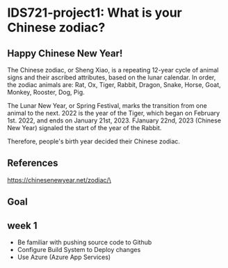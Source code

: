 # IDS721-project1: What is your Chinese zodiac?


## Happy Chinese New Year!
The Chinese zodiac, or Sheng Xiao, is a repeating 12-year cycle of animal signs and their ascribed attributes, based on the lunar calendar. In order, the zodiac animals are: Rat, Ox, Tiger, Rabbit, Dragon, Snake, Horse, Goat, Monkey, Rooster, Dog, Pig.

The Lunar New Year, or Spring Festival, marks the transition from one animal to the next. 2022 is the year of the Tiger, which began on February 1st. 2022, and ends on January 21st, 2023. FJanuary 22nd, 2023 (Chinese New Year) signaled the start of the year of the Rabbit.

Therefore, people's birth year decided their Chinese zodiac.


## References

https://chinesenewyear.net/zodiac/\


## Goal
## week 1
* Be familiar with pushing source code to Github
* Configure Build System to Deploy changes
* Use Azure (Azure App Services)

